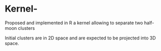 # Kernel-
Proposed and implemented in R a kernel allowing to separate two half-moon clusters

Initial clusters are in 2D space and are expected to be projected into 3D space.

